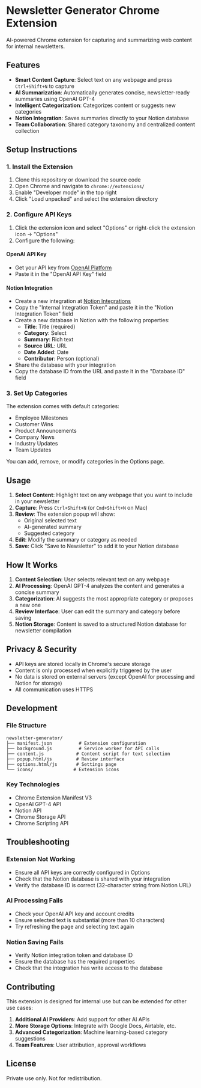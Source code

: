 # Newsletter Generator Chrome Extension

AI-powered Chrome extension for capturing and summarizing web content for internal newsletters.

## Features

- **Smart Content Capture**: Select text on any webpage and press `Ctrl+Shift+N` to capture
- **AI Summarization**: Automatically generates concise, newsletter-ready summaries using OpenAI GPT-4
- **Intelligent Categorization**: Categorizes content or suggests new categories
- **Notion Integration**: Saves summaries directly to your Notion database
- **Team Collaboration**: Shared category taxonomy and centralized content collection

## Setup Instructions

### 1. Install the Extension

1. Clone this repository or download the source code
2. Open Chrome and navigate to `chrome://extensions/`
3. Enable "Developer mode" in the top right
4. Click "Load unpacked" and select the extension directory

### 2. Configure API Keys

1. Click the extension icon and select "Options" or right-click the extension icon → "Options"
2. Configure the following:

#### OpenAI API Key
- Get your API key from [OpenAI Platform](https://platform.openai.com/api-keys)
- Paste it in the "OpenAI API Key" field

#### Notion Integration
- Create a new integration at [Notion Integrations](https://www.notion.so/my-integrations)
- Copy the "Internal Integration Token" and paste it in the "Notion Integration Token" field
- Create a new database in Notion with the following properties:
  - **Title**: Title (required)
  - **Category**: Select
  - **Summary**: Rich text
  - **Source URL**: URL
  - **Date Added**: Date
  - **Contributor**: Person (optional)
- Share the database with your integration
- Copy the database ID from the URL and paste it in the "Database ID" field

### 3. Set Up Categories

The extension comes with default categories:
- Employee Milestones
- Customer Wins
- Product Announcements
- Company News
- Industry Updates
- Team Updates

You can add, remove, or modify categories in the Options page.

## Usage

1. **Select Content**: Highlight text on any webpage that you want to include in your newsletter
2. **Capture**: Press `Ctrl+Shift+N` (or `Cmd+Shift+N` on Mac)
3. **Review**: The extension popup will show:
   - Original selected text
   - AI-generated summary
   - Suggested category
4. **Edit**: Modify the summary or category as needed
5. **Save**: Click "Save to Newsletter" to add it to your Notion database

## How It Works

1. **Content Selection**: User selects relevant text on any webpage
2. **AI Processing**: OpenAI GPT-4 analyzes the content and generates a concise summary
3. **Categorization**: AI suggests the most appropriate category or proposes a new one
4. **Review Interface**: User can edit the summary and category before saving
5. **Notion Storage**: Content is saved to a structured Notion database for newsletter compilation

## Privacy & Security

- API keys are stored locally in Chrome's secure storage
- Content is only processed when explicitly triggered by the user
- No data is stored on external servers (except OpenAI for processing and Notion for storage)
- All communication uses HTTPS

## Development

### File Structure
```
newsletter-generator/
├── manifest.json          # Extension configuration
├── background.js          # Service worker for API calls
├── content.js            # Content script for text selection
├── popup.html/js         # Review interface
├── options.html/js       # Settings page
└── icons/               # Extension icons
```

### Key Technologies
- Chrome Extension Manifest V3
- OpenAI GPT-4 API
- Notion API
- Chrome Storage API
- Chrome Scripting API

## Troubleshooting

### Extension Not Working
- Ensure all API keys are correctly configured in Options
- Check that the Notion database is shared with your integration
- Verify the database ID is correct (32-character string from Notion URL)

### AI Processing Fails
- Check your OpenAI API key and account credits
- Ensure selected text is substantial (more than 10 characters)
- Try refreshing the page and selecting text again

### Notion Saving Fails
- Verify Notion integration token and database ID
- Ensure the database has the required properties
- Check that the integration has write access to the database

## Contributing

This extension is designed for internal use but can be extended for other use cases:

1. **Additional AI Providers**: Add support for other AI APIs
2. **More Storage Options**: Integrate with Google Docs, Airtable, etc.
3. **Advanced Categorization**: Machine learning-based category suggestions
4. **Team Features**: User attribution, approval workflows

## License

Private use only. Not for redistribution.
